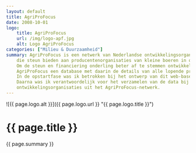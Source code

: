 ```yaml
---
layout: default
title: AgriProFocus
date: 2008-10-01
logo:
    title: AgriProFocus
    url: /img/logo-apf.jpg
    alt: Logo AgriProFocus
categories: ["Milieu & Duurzaamheid"]
summary: AgriProFocus is een netwerk van Nederlandse ontwikkelingsorganisaties
    die steun bieden aan producentenorganisaties van kleine boeren in ontwikkelingslanden.
    Om de steun en financiering onderling beter af te stemmen ontwikkelde
    AgriProFocus een database met daarin de details van alle lopende projecten.
    In de opstartfase was ik betrokken bij het ontwerp van dit web-based systeem.
    Daarna was ik verantwoordelijk voor het verzamelen van de data bij de individuele
    ontwikkelingsorganisaties uit het AgriProFocus-netwerk.
---
```

![{{ page.logo.alt }}]({{ page.logo.url }} "{{ page.logo.title }}")

# {{ page.title }}
{{ page.summary }}
